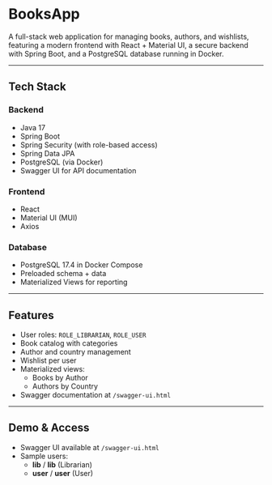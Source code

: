 # BooksApp

A full-stack web application for managing books, authors, and wishlists, featuring a modern frontend with React + Material UI, a secure backend with Spring Boot, and a PostgreSQL database running in Docker.

---

## Tech Stack

### Backend
- Java 17
- Spring Boot
- Spring Security (with role-based access)
- Spring Data JPA
- PostgreSQL (via Docker)
- Swagger UI for API documentation

### Frontend
- React
- Material UI (MUI)
- Axios

### Database
- PostgreSQL 17.4 in Docker Compose
- Preloaded schema + data
- Materialized Views for reporting

---

## Features

- User roles: `ROLE_LIBRARIAN`, `ROLE_USER`
- Book catalog with categories
- Author and country management
- Wishlist per user
- Materialized views:
  - Books by Author
  - Authors by Country
- Swagger documentation at `/swagger-ui.html`

---

## Demo & Access

- Swagger UI available at `/swagger-ui.html`  
- Sample users:  
  - **lib** / **lib** (Librarian)  
  - **user** / **user** (User)

